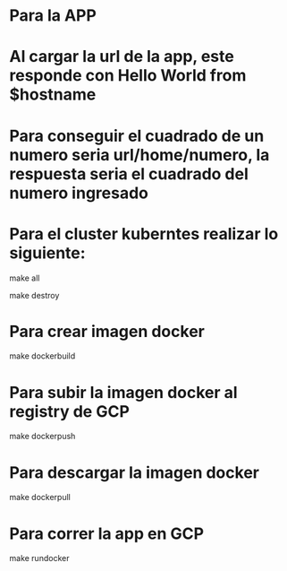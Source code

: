 # Para la APP
# Al cargar la url de la app, este responde con Hello World from $hostname
# Para conseguir el cuadrado de un numero seria url/home/numero, la respuesta seria el cuadrado del numero ingresado
#
#
# Para el cluster kuberntes realizar lo siguiente:

make all

make destroy

# Para crear imagen docker

make dockerbuild

# Para subir la imagen docker al registry de GCP
make dockerpush	

# Para descargar la imagen docker
make dockerpull	

# Para correr la app en GCP
make rundocker